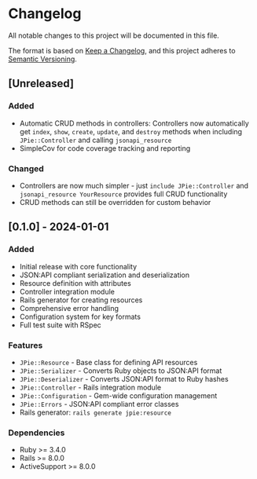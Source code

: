# Changelog

All notable changes to this project will be documented in this file.

The format is based on [Keep a Changelog](https://keepachangelog.com/en/1.0.0/),
and this project adheres to [Semantic Versioning](https://semver.org/spec/v2.0.0.html).

## [Unreleased]

### Added
- Automatic CRUD methods in controllers: Controllers now automatically get `index`, `show`, `create`, `update`, and `destroy` methods when including `JPie::Controller` and calling `jsonapi_resource`
- SimpleCov for code coverage tracking and reporting

### Changed
- Controllers are now much simpler - just `include JPie::Controller` and `jsonapi_resource YourResource` provides full CRUD functionality
- CRUD methods can still be overridden for custom behavior

## [0.1.0] - 2024-01-01

### Added
- Initial release with core functionality
- JSON:API compliant serialization and deserialization
- Resource definition with attributes
- Controller integration module
- Rails generator for creating resources
- Comprehensive error handling
- Configuration system for key formats
- Full test suite with RSpec

### Features
- `JPie::Resource` - Base class for defining API resources
- `JPie::Serializer` - Converts Ruby objects to JSON:API format
- `JPie::Deserializer` - Converts JSON:API format to Ruby hashes
- `JPie::Controller` - Rails integration module
- `JPie::Configuration` - Gem-wide configuration management
- `JPie::Errors` - JSON:API compliant error classes
- Rails generator: `rails generate jpie:resource`

### Dependencies
- Ruby >= 3.4.0
- Rails >= 8.0.0
- ActiveSupport >= 8.0.0 